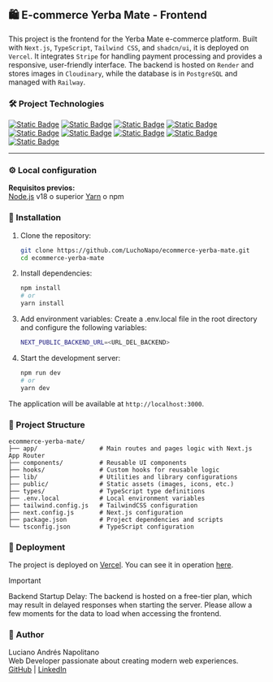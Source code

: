 
## 🛍️ E-commerce Yerba Mate - Frontend
This project is the frontend for the Yerba Mate e-commerce platform. Built with `Next.js`, `TypeScript`, `Tailwind CSS`, and `shadcn/ui`, it is deployed on `Vercel`. It integrates `Stripe` for handling payment processing and provides a responsive, user-friendly interface.
The backend is hosted on `Render` and stores images in `Cloudinary`, while the database is in `PostgreSQL` and managed with `Railway`.

### 🛠️ Project Technologies
[<img alt="Static Badge" src="https://img.shields.io/badge/Next-black">](https://nextjs.org/) 
[<img alt="Static Badge" src="https://img.shields.io/badge/TypeScript-%233178C6">](https://www.typescriptlang.org) 
[<img alt="Static Badge" src="https://img.shields.io/badge/Stripe-635BFF">](https://stripe.com/es-us)
[<img alt="Static Badge" src="https://img.shields.io/badge/Axios-6E24E1">](https://axios-http.com/) 
[<img alt="Static Badge" src="https://img.shields.io/badge/Shadcn-black">](https://ui.shadcn.com/) 
[<img alt="Static Badge" src="https://img.shields.io/badge/Lucide-F56565">](https://lucide.dev/) 
[<img alt="Static Badge" src="https://img.shields.io/badge/Tailwind-38BDF8">](https://tailwindcss.com/) 
[<img alt="Static Badge" src="https://img.shields.io/badge/Zustand-5E4924">](https://zustand-demo.pmnd.rs/)
[<img alt="Static Badge" src="https://img.shields.io/badge/Vercel-grey">](https://vercel.com/) 

---


### ⚙️ Local configuration

**Requisitos previos:** <br>
[Node.js](https://nodejs.org/) v18 o superior [Yarn](https://yarnpkg.com/) o npm

### 🔧 Installation
1. Clone the repository:
   ```bash
   git clone https://github.com/LuchoNapo/ecommerce-yerba-mate.git
   cd ecommerce-yerba-mate
2. Install dependencies:
   ```bash
   npm install
   # or
   yarn install
3. Add environment variables: Create a .env.local file in the root directory and configure the following variables:
   ```bash
   NEXT_PUBLIC_BACKEND_URL=<URL_DEL_BACKEND>
4. Start the development server:
   ```bash
   npm run dev
   # or
   yarn dev 
The application will be available at `http://localhost:3000`.

### 📂 Project Structure

```
ecommerce-yerba-mate/
├── app/                 # Main routes and pages logic with Next.js App Router
├── components/          # Reusable UI components
├── hooks/               # Custom hooks for reusable logic
├── lib/                 # Utilities and library configurations
├── public/              # Static assets (images, icons, etc.)
├── types/               # TypeScript type definitions
├── .env.local           # Local environment variables
├── tailwind.config.js   # TailwindCSS configuration
├── next.config.js       # Next.js configuration
├── package.json         # Project dependencies and scripts
└── tsconfig.json        # TypeScript configuration

```
### 🚀 Deployment
The project is deployed on [Vercel](https://vercel.com). You can see it in operation [here](https://ecommerce-yerba-mate.vercel.app/).
> [!IMPORTANT]
> Backend Startup Delay: The backend is hosted on a free-tier plan, which may result in delayed responses when starting the server. Please allow a few moments for the data to load when accessing the frontend.

### 👤 Author <br>
Luciano Andrés Napolitano <br>
Web Developer passionate about creating modern web experiences. <br>
[GitHub](https://github.com/LuchoNapo) | [LinkedIn](https://www.linkedin.com/in/luciano-napolitano/)



